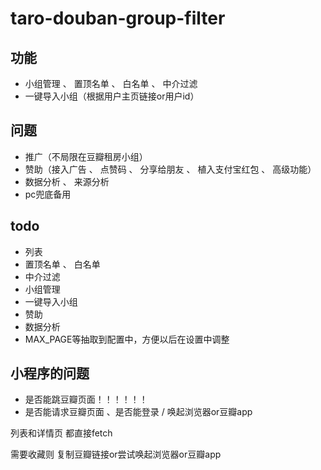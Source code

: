 # taro-douban-group-filter

## 功能
* 小组管理 、 置顶名单 、 白名单 、 中介过滤
* 一键导入小组（根据用户主页链接or用户id）


## 问题
* 推广（不局限在豆瓣租房小组）
* 赞助（接入广告 、 点赞码 、 分享给朋友 、 植入支付宝红包 、 高级功能）
* 数据分析 、 来源分析
* pc兜底备用

## todo
* 列表
* 置顶名单 、 白名单
* 中介过滤
* 小组管理
* 一键导入小组
* 赞助
* 数据分析
* MAX_PAGE等抽取到配置中，方便以后在设置中调整



## 小程序的问题
* 是否能跳豆瓣页面！！！！！！
* 是否能请求豆瓣页面 、是否能登录 / 唤起浏览器or豆瓣app

列表和详情页 都直接fetch

需要收藏则 复制豆瓣链接or尝试唤起浏览器or豆瓣app
